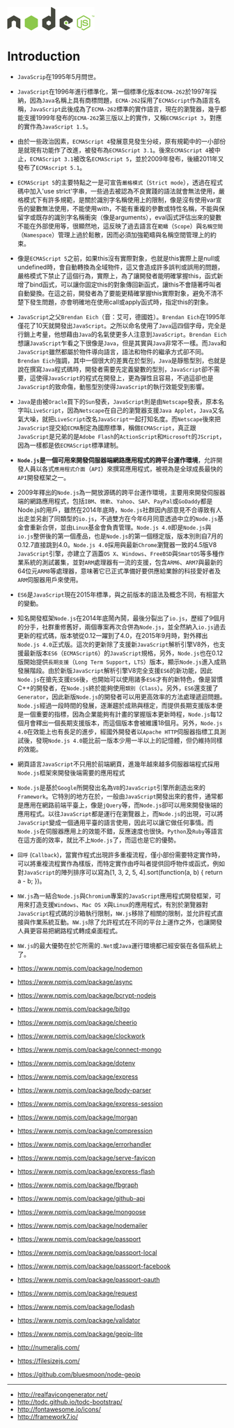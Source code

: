 ![](https://raw.githubusercontent.com/docker-library/docs/master/node/logo.png)

# Introduction

- `JavaScrip`在1995年5月問世。
- `JavaScript`在1996年進行標準化，第一個標準化版本`ECMA-262`於1997年採納，因為`Java`名稱上具有商標問題，`ECMA-262`採用了`ECMAScript`作為語言名稱，`JavaScript`此後成為了`ECMA-262`標準的實作語言，現在的瀏覽器，幾乎都能支援1999年發布的`ECMA-262`第三版以上的實作，又稱`ECMAScript 3`，對應的實作為`JavaScript 1.5`。
- 由於一些政治因素，`ECMAScript 4`發展意見發生分岐，原有規範中的一小部份是就現有功能作了改進，被發布為`ECMAScript 3.1`。後來`ECMAScript 4`被中止，`ECMAScript 3.1`被改名`ECMAScript 5`，並於2009年發布，後續2011年又發布了`ECMAscript 5.1`。
- `ECMAScript 5`的主要特點之一是可宣告`嚴格模式`（`Strict mode`），透過在程式碼中加入'use strict'字串，一些過去被認為不良實踐的語法就會無法使用，嚴格模式下有許多規範，是關於識別字名稱使用上的限制，像是沒有使用var宣告的變數無法使用，不能使用with，不能有重複的參數或特性名稱，不能與保留字或既存的識別字名稱衝突（像是arguments），eval函式評估出來的變數不能在外部使用等，很顯然地，這反映了過去語言在`範疇`（`Scope`）與`名稱空間`（`Namespace`）管理上過於鬆散，因而必須加強範疇與名稱空間管理上的約束。
- 像是`ECMAScript 5`之前，如果this沒有實際對象，也就是this實際上是null或undefined時，會自動轉換為全域物件，這又會造成許多誤判或誤用的問題，嚴格模式下禁止了這個行為，實際上，為了讓開發者能明確掌握this，函式新增了bind函式，可以讓你固定this的對象傳回新函式，讓this不會隨著呼叫者自動變換。在這之前，開發者為了要能更精確掌握this實際對象，避免不清不楚下發生問題，亦會明確地在使用call或apply函式時，指定this的對象。
- `JavaScript`之父`Brendan Eich`（音：艾可，德國姓）。`Brendan Eich`在1995年僅花了10天就開發出`JavaScript`。之所以命名使用了`Java`這四個字母，完全是行銷上考量，他想藉由`Java`的名氣使更多人注意到`JavaScript`。`Brendan Eich`想讓`JavaScript`乍看之下很像是`Java`，但是其實與`Java`非常不一樣。而`Java`和`JavaScript`雖然都屬於物件導向語言，語法和物件的繼承方式卻不同。`Brendan Eich`強調，其中一個很大的差異在於型別，`Java`是靜態型別，也就是說在撰寫`Java`程式碼時，開發者需要先定義變數的型別，`JavaScript`卻不需要，這使得`JavaScript`的程式在開發上，更為彈性且容易，不過這卻也是`JavaScript`的致命傷，動態型別使得`JavaScript`的執行效能受到影響。
- `Java`是由被`Oracle`買下的`Sun`發表，`JavaScript`則是由`Netscape`發表，原本名字叫`LiveScript`，因為`Netscape`在自己的瀏覽器支援`Java Applet`，`Java`又名氣大噪，就把`LiveScript`改名`JavaScript`一起打知名度。而`Netscape`後來把`JavaScript`提交給`ECMA`制定為國際標準，稱做`ECMAScript`，真正跟`JavaScript`是兄弟的是`Adobe Flash`的`ActionScript`和`Microsoft`的`JScript`，因為一樣都是依`ECMAScript`標準建制。
- **`Node.js`是一個可用來開發伺服器端網路應用程式的跨平台運作環境**，允許開發人員以各式`應用程式介面`（`API`）來撰寫應用程式，被視為是全球成長最快的`API`開發框架之一。
- 2009年釋出的`Node.js`為一開放源碼的跨平台運作環境，主要用來開發伺服器端的網路應用程式，包括`IBM`、`微軟`、`Yahoo`、`SAP`、`PayPal`或`GoDaddy`都是Node.js的用戶，雖然在2014年底時，`Node.js`社群因內部意見不合導致有人出走並另創了同類型的`io.js`，不過雙方在今年6月同意透過中立的`Node.js`基金會重新合併，並由`Linux`基金會負責管理。`Node.js 4.0`即是`Node.js`與`io.js`整併後的第一個產品，也是`Node.js`的第一個穩定版，版本別則自7月的0.12.7直接跳到4.0。`Node.js 4.0`採用與最新`Chrome`瀏覽器一致的4.5版V8 `JavaScript`引擎，亦建立了涵蓋`OS X`、`Windows`、`FreeBSD`與`SmartOS`等多種作業系統的測試叢集，並對`ARM`處理器有一流的支援，包含`ARM6`、`ARM7`與最新的64位元`ARM8`等處理器，意味著它已正式準備好要供應給業餘的科技愛好者及`ARM`伺服器用戶來使用。
- `ES6`是`JavaScript`現在2015年標準，與之前版本的語法及概念不同，有相當大的變動。
- 知名開發框架`Node.js`在2014年底鬧內鬨，最後分裂出了`io.js`，歷經了9個月的分手，社群重修舊好，兩個專案再次合併為`Node.js`，並全然納入`io.js`過去更新的程式碼，版本號從0.12一躍到了4.0，在2015年9月時，對外釋出`Node.js 4.0`正式版。這次的更新除了支援新`JavaScript`解析引擎V8外，也支援最新版本`ES6`（`ECMAScript6`）的`JavaScript`規格，另外，`Node.js`也在0.12版開始提供`長期支援`（`Long Term Support`，`LTS`）版本，顯示`Node.js`進入成熟發展階段。由於新版`JavaScript`解析引擎V8完全支援`ES6`的新功能，因此`Node.js`在搶先支援`ES6`後，也開始可以使用諸多`ES6`才有的新特色，像是習慣C++的開發者，在`Node.js`終於能夠使用`類別`（`Class`）。另外，`ES6`還支援了`Generator`，因此新版`Node.js`的開發者可以用更高效率的方法處理遞迴問題。`Node.js`經過一段時間的發展，逐漸趨於成熟與穩定，而提供長期支援版本便是一個重要的指標，因為企業能夠有計畫的掌握版本更新時程，`Node.js`每12個月會釋出一個長期支援版本，而這個版本會被維護18個月。另外，`Node.js 4.0`在效能上也有長足的進步，經國外開發者以`Apache HTTP`伺服器指標工具測試後，發現`Node.js 4.0`能比前一版本少用一半以上的記憶體，但仍維持同樣的效能。
- 網頁語言`JavaScript`不只用於前端網頁，進幾年越來越多伺服器端程式採用`Node.js`框架來開發後端需要的應用程式
- `Node.js`是基於`Google`所開發出名為`V8`的`JavaScript`引擎所創造出來的`Framework`。它特別的地方在於，一般由`JavaScript`開發出來的套件，通常都是應用在網路前端平臺上，像是`jQuery`等，而`Node.js`卻可以用來開發後端的應用程式。以往`JavaScript`都是運行在瀏覽器上，而`Node.js`的出現，可以將`JavaScript`變成一個通用平臺的語言使用，因此可以讓它做任何事情。而`Node.js`在伺服器應用上的效能不錯，反應速度也很快。`Python`及`Ruby`等語言在這方面的效率，就比不上`Node.js`了，而這也是它的優勢。
- `回呼` (`Callback`)，當實作程式出現許多重複流程，僅小部份需要特定實作時，可以將重複流程實作為樣版，而特定實作由呼叫者提供回呼物件或函式，例如對`JavaScript`的陣列排序可以寫為[1, 3, 2, 5, 4].sort(function(a, b) { return a - b; })。
- `NW.js`為一結合`Node.js`與`Chromium`專案的`JavaScript`應用程式開發框架，可用來打造支援`Windows`、`Mac OS X`與`Linux`的應用程式，有別於瀏覽器對`JavaScript`程式碼的沙箱執行限制，`NW.js`移除了相關的限制，並允許程式直接與作業系統互動。`NW.js`除了允許程式在不同的平台上運作之外，也讓開發人員更容易把網路程式轉成桌面程式。
- `NW.js`的最大優勢在於它所需的`.Net`或`Java`運行環境都已經安裝在各個系統上了。

- https://www.npmjs.com/package/nodemon
- https://www.npmjs.com/package/async
- https://www.npmjs.com/package/bcrypt-nodejs
- https://www.npmjs.com/package/bitgo
- https://www.npmjs.com/package/cheerio
- https://www.npmjs.com/package/clockwork
- https://www.npmjs.com/package/connect-mongo
- https://www.npmjs.com/package/dotenv
- https://www.npmjs.com/package/express
- https://www.npmjs.com/package/body-parser
- https://www.npmjs.com/package/express-session
- https://www.npmjs.com/package/morgan
- https://www.npmjs.com/package/compression
- https://www.npmjs.com/package/errorhandler
- https://www.npmjs.com/package/serve-favicon
- https://www.npmjs.com/package/express-flash
- https://www.npmjs.com/package/fbgraph
- https://www.npmjs.com/package/github-api
- https://www.npmjs.com/package/mongoose
- https://www.npmjs.com/package/nodemailer
- https://www.npmjs.com/package/passport
- https://www.npmjs.com/package/passport-local
- https://www.npmjs.com/package/passport-facebook
- https://www.npmjs.com/package/passport-oauth
- https://www.npmjs.com/package/request
- https://www.npmjs.com/package/lodash
- https://www.npmjs.com/package/validator
- https://www.npmjs.com/package/geoip-lite
- http://numeraljs.com/
- https://filesizejs.com/
- https://github.com/bluesmoon/node-geoip

---

- http://realfavicongenerator.net/
- http://todc.github.io/todc-bootstrap/
- http://fontawesome.io/icons/
- http://framework7.io/